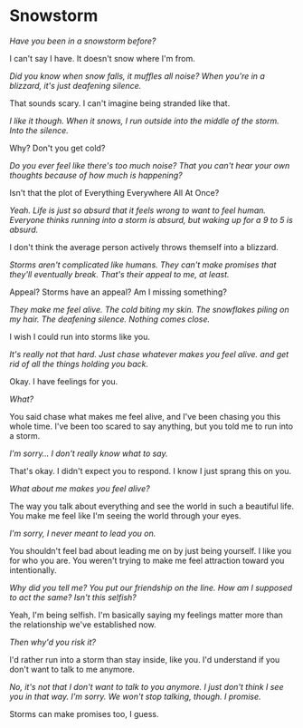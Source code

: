 # Snowstorm

*Have you been in a snowstorm before?*

I can't say I have. It doesn't snow where I'm from.

*Did you know when snow falls, it muffles all noise? When you're in a blizzard, it's just deafening silence.*

That sounds scary. I can't imagine being stranded like that.

*I like it though. When it snows, I run outside into the middle of the storm. Into the silence.*

Why? Don't you get cold?

*Do you ever feel like there's too much noise? That you can't hear your own thoughts because of how much is happening?*

Isn't that the plot of Everything Everywhere All At Once?

*Yeah. Life is just so absurd that it feels wrong to want to feel human. Everyone thinks running into a storm is absurd, but waking up for a 9 to 5 is absurd.*

I don't think the average person actively throws themself into a blizzard.

*Storms aren't complicated like humans. They can't make promises that they'll eventually break. That's their appeal to me, at least.*

Appeal? Storms have an appeal? Am I missing something?

*They make me feel alive. The cold biting my skin. The snowflakes piling on my hair. The deafening silence. Nothing comes close.*

I wish I could run into storms like you.

*It's really not that hard. Just chase whatever makes you feel alive. and get rid of all the things holding you back.*

Okay. I have feelings for you.

*What?*

You said chase what makes me feel alive, and I've been chasing you this whole time. I've been too scared to say anything, but you told me to run into a storm.

*I'm sorry… I don't really know what to say.*

That's okay. I didn't expect you to respond. I know I just sprang this on you.

*What about me makes you feel alive?*

The way you talk about everything and see the world in such a beautiful life. You make me feel like I'm seeing the world through your eyes.

*I'm sorry, I never meant to lead you on.*

You shouldn't feel bad about leading me on by just being yourself. I like you for who you are. You weren't trying to make me feel attraction toward you intentionally.

*Why did you tell me? You put our friendship on the line. How am I supposed to act the same? Isn't this selfish?*

Yeah, I'm being selfish. I'm basically saying my feelings matter more than the relationship we've established now.

*Then why'd you risk it?*

I'd rather run into a storm than stay inside, like you. I'd understand if you don't want to talk to me anymore.

*No, it's not that I don't want to talk to you anymore. I just don't think I see you in that way. I'm sorry. We won't stop talking, though. I promise.*

Storms can make promises too, I guess.
